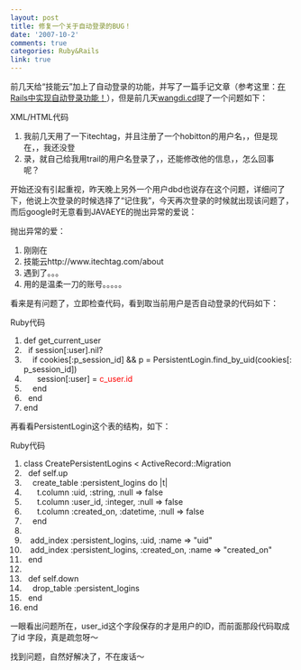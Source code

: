 ```yaml
---
layout: post
title: 修复一个关于自动登录的BUG！
date: '2007-10-2'
comments: true
categories: Ruby&Rails
link: true
---
```

<p>前几天给&ldquo;技能云&rdquo;加上了自动登录的功能，并写了一篇手记文章（参考这里：<a href="../../../?action=show&amp;id=22&amp;page=1#cm59">在Rails中实现自动登录功能！</a>），但是前几天<span class="author"><a href="http://code.google.com/u/wangdi.cd/">wangdi.cd</a>提了一个问题如下：</span></p>
<p><span class="author">
<div class="codeText">
<div class="codeHead">XML/HTML代码</div>
<ol start="1" class="dp-xml">
    <li class="alt"><span><span>我前几天用了一下itechtag，并且注册了一个hobitton的用户名，，但是现在，，我还没登&nbsp;&nbsp;</span></span></li>
    <li class=""><span>录，就自己给我用trail的用户名登录了，，还能修改他的信息，，怎么回事呢？&nbsp;&nbsp;</span></li>
</ol>
</div>
开始还没有引起重视，昨天晚上另外一个用户dbd也说存在这个问题，详细问了下，他说上次登录的时候选择了&ldquo;记住我&rdquo;，今天再次登录的时候就出现该问题了，而后google时无意看到JAVAEYE的抛出异常的爱说：</span></p>
<p><span class="author">
<div class="codeText">
<div class="codeHead">抛出异常的爱：</div>
<ol start="1" class="dp-xml">
    <li class="alt"><span><span>刚刚在&nbsp;&nbsp;</span></span></li>
    <li class=""><span>技能云http://www.itechtag.com/about&nbsp;&nbsp;</span></li>
    <li class="alt"><span>遇到了。。。&nbsp;&nbsp;</span></li>
    <li class=""><span>用的是温柔一刀的账号。。。。。&nbsp;&nbsp;</span></li>
</ol>
</div>
看来是有问题了，立即检查代码，看到取当前用户是否自动登录的代码如下：</span></p>
<p><span class="author">
<div class="codeText">
<div class="codeHead">Ruby代码</div>
<ol start="1" class="dp-rb">
    <li class="alt"><span><span class="keyword">def</span><span>&nbsp;get_current_user&nbsp;&nbsp;&nbsp;&nbsp;</span></span></li>
    <li class=""><span>&nbsp;&nbsp;<span class="keyword">if</span><span>&nbsp;session[</span><span class="symbol">:user</span><span>].</span><span class="keyword">nil</span><span>?&nbsp;&nbsp;&nbsp;&nbsp;</span></span></li>
    <li class="alt"><span>&nbsp;&nbsp;&nbsp;&nbsp;<span class="keyword">if</span><span>&nbsp;cookies[</span><span class="symbol">:p_session_id</span><span>]&nbsp;&amp;&amp;&nbsp;p&nbsp;=&nbsp;PersistentLogin.find_by_uid(cookies[</span><span class="symbol">:p_session_id</span><span>])&nbsp;&nbsp;&nbsp;&nbsp;</span></span></li>
    <li class=""><span>&nbsp;&nbsp;&nbsp;&nbsp;&nbsp;&nbsp;session[<span class="symbol">:user</span><span>]&nbsp;=&nbsp;<font color="#ff0000">c_user.id&nbsp;</font>&nbsp;&nbsp;&nbsp;</span></span></li>
    <li class="alt"><span>&nbsp;&nbsp;&nbsp;&nbsp;<span class="keyword">end</span><span>&nbsp;&nbsp;&nbsp;&nbsp;</span></span></li>
    <li class=""><span>&nbsp;&nbsp;<span class="keyword">end</span><span>&nbsp;&nbsp;&nbsp;&nbsp;</span></span></li>
    <li class="alt"><span><span class="keyword">end</span><span>&nbsp;&nbsp;&nbsp;</span></span></li>
</ol>
</div>
再看看</span><span class="author"><span><span>PersistentLogin这个表的结构，如下：</span></span></span></p>
<p><span class="author"><span><span>
<div class="codeText">
<div class="codeHead">Ruby代码</div>
<ol start="1" class="dp-rb">
    <li class="alt"><span><span class="keyword">class</span><span>&nbsp;CreatePersistentLogins&nbsp;&lt;&nbsp;ActiveRecord::Migration&nbsp;&nbsp;</span></span></li>
    <li class=""><span>&nbsp;&nbsp;<span class="keyword">def</span><span>&nbsp;</span><span class="keyword">self</span><span>.up&nbsp;&nbsp;</span></span></li>
    <li class="alt"><span>&nbsp;&nbsp;&nbsp;&nbsp;create_table&nbsp;<span class="symbol">:persistent_logins</span><span>&nbsp;</span><span class="keyword">do</span><span>&nbsp;|t|&nbsp;&nbsp;</span></span></li>
    <li class=""><span>&nbsp;&nbsp;&nbsp;&nbsp;&nbsp;&nbsp;t.column&nbsp;<span class="symbol">:uid</span><span>,&nbsp;</span><span class="symbol">:string</span><span>,&nbsp;</span><span class="symbol">:null</span><span>&nbsp;=&gt;&nbsp;</span><span class="keyword">false</span><span>&nbsp;&nbsp;</span></span></li>
    <li class="alt"><span>&nbsp;&nbsp;&nbsp;&nbsp;&nbsp;&nbsp;t.column&nbsp;<span class="symbol">:user_id</span><span>,&nbsp;</span><span class="symbol">:integer</span><span>,&nbsp;</span><span class="symbol">:null</span><span>&nbsp;=&gt;&nbsp;</span><span class="keyword">false</span><span>&nbsp;&nbsp;</span></span></li>
    <li class=""><span>&nbsp;&nbsp;&nbsp;&nbsp;&nbsp;&nbsp;t.column&nbsp;<span class="symbol">:created_on</span><span>,&nbsp;</span><span class="symbol">:datetime</span><span>,&nbsp;</span><span class="symbol">:null</span><span>&nbsp;=&gt;&nbsp;</span><span class="keyword">false</span><span>&nbsp;&nbsp;</span></span></li>
    <li class="alt"><span>&nbsp;&nbsp;&nbsp;&nbsp;<span class="keyword">end</span><span>&nbsp;&nbsp;</span></span></li>
    <li class=""><span>&nbsp;&nbsp;&nbsp;&nbsp;&nbsp;&nbsp;</span></li>
    <li class="alt"><span>&nbsp;&nbsp;&nbsp;add_index&nbsp;<span class="symbol">:persistent_logins</span><span>,&nbsp;</span><span class="symbol">:uid</span><span>,&nbsp;</span><span class="symbol">:name</span><span>&nbsp;=&gt;&nbsp;</span><span class="string">&quot;uid&quot;</span><span>&nbsp;&nbsp;</span></span></li>
    <li class=""><span>&nbsp;&nbsp;&nbsp;add_index&nbsp;<span class="symbol">:persistent_logins</span><span>,&nbsp;</span><span class="symbol">:created_on</span><span>,&nbsp;</span><span class="symbol">:name</span><span>&nbsp;=&gt;&nbsp;</span><span class="string">&quot;created_on&quot;</span><span>&nbsp;&nbsp;&nbsp;&nbsp;&nbsp;&nbsp;</span></span></li>
    <li class="alt"><span>&nbsp;&nbsp;<span class="keyword">end</span><span>&nbsp;&nbsp;</span></span></li>
    <li class=""><span>&nbsp;&nbsp;</span></li>
    <li class="alt"><span>&nbsp;&nbsp;<span class="keyword">def</span><span>&nbsp;</span><span class="keyword">self</span><span>.down&nbsp;&nbsp;</span></span></li>
    <li class=""><span>&nbsp;&nbsp;&nbsp;&nbsp;drop_table&nbsp;<span class="symbol">:persistent_logins</span><span>&nbsp;&nbsp;</span></span></li>
    <li class="alt"><span>&nbsp;&nbsp;<span class="keyword">end</span><span>&nbsp;&nbsp;</span></span></li>
    <li class=""><span><span class="keyword">end</span><span>&nbsp;&nbsp;</span></span></li>
</ol>
</div>
一眼看出问题所在，</span></span></span><span class="author"><span><span><span><span class="symbol">user_id</span><span>这个字段保存的才是用户的ID，而前面那段代码取成了id 字段，真是疏忽呀～</span></span></span></span></span></p>
<p><span class="author"><span><span><span><span>找到问题，自然好解决了，不在废话～<br />
</span></span></span></span></span></p>
